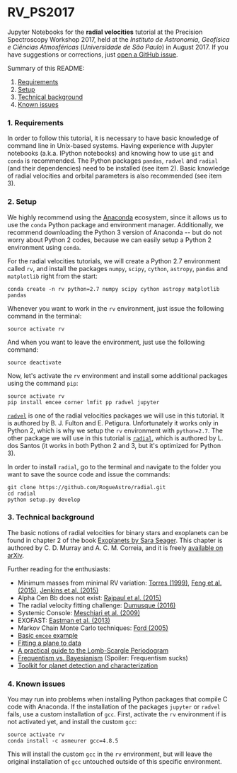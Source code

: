 # RV_PS2017

Jupyter Notebooks for the **radial velocities** tutorial at the Precision Spectroscopy Workshop 2017, held at the *Instituto de Astronomia, Geofísica e Ciências Atmosféricas* (*Universidade de São Paulo*) in August 2017. If you have suggestions or corrections, just [open a GitHub issue](https://github.com/RogueAstro/RV_PS2017/issues).

Summary of this README:
1. [Requirements](https://github.com/RogueAstro/RV_PS2017#1-requirements)
2. [Setup](https://github.com/RogueAstro/RV_PS2017#2-setup)
3. [Technical background](https://github.com/RogueAstro/RV_PS2017#3-technical-background)
4. [Known issues](https://github.com/RogueAstro/RV_PS2017#4-known-issues)

### 1. Requirements

In order to follow this tutorial, it is necessary to have basic knowledge of command line in Unix-based systems. Having experience with Jupyter notebooks (a.k.a. IPython notebooks) and knowing how to use ``git`` and ``conda`` is recommended. The Python packages ``pandas``, ``radvel`` and ``radial`` (and their dependencies) need to be installed (see item 2). Basic knowledge of radial velocities and orbital parameters is also recommended (see item 3).

### 2. Setup

We highly recommend using the [Anaconda](https://www.continuum.io/downloads) ecosystem, since it allows us to use the ``conda`` Python package and environment manager. Additionally, we recommend downloading the Python 3 version of Anaconda -- but do not worry about Python 2 codes, because we can easily setup a Python 2 environment using ``conda``.

For the radial velocities tutorials, we will create a Python 2.7 environment called ``rv``, and install the packages ``numpy``, ``scipy``, ``cython``, ``astropy``, ``pandas`` and ``matplotlib`` right from the start:

```
conda create -n rv python=2.7 numpy scipy cython astropy matplotlib pandas
```

Whenever you want to work in the ``rv`` environment, just issue the following command in the terminal:

```
source activate rv
```

And when you want to leave the environment, just use the following command:

```
source deactivate
```

Now, let's activate the ``rv`` environment and install some additional packages using the command ``pip``:

```
source activate rv
pip install emcee corner lmfit pp radvel jupyter
```

[``radvel``](http://radvel.readthedocs.io/en/master/index.html) is one of the radial velocities packages we will use in this tutorial. It is authored by B. J. Fulton and E. Petigura. Unfortunately it works only in Python 2, which is why we setup the ``rv`` environment with ``python=2.7``. The other package we will use in this tutorial is [``radial``](https://github.com/RogueAstro/radial), which is authored by L. dos Santos (it works in both Python 2 and 3, but it's optimized for Python 3).

In order to install ``radial``, go to the terminal and navigate to the folder you want to save the source code and issue the commands:

```
git clone https://github.com/RogueAstro/radial.git
cd radial
python setup.py develop
```

### 3. Technical background

The basic notions of radial velocities for binary stars and exoplanets can be found in chapter 2 of the book [Exoplanets by Sara Seager](http://seagerexoplanets.mit.edu/books.htm). This chapter is authored by C. D. Murray and A. C. M. Correia, and it is freely [available on arXiv](http://arxiv.org/abs/1009.1738).

Further reading for the enthusiasts:
* Minimum masses from minimal RV variation: [Torres (1999)](http://iopscience.iop.org/article/10.1086/316313), [Feng et al. (2015)](http://stacks.iop.org/0004-637X/800/i=1/a=22?key=crossref.07b640baf68c8ce0b4ded8aef8aa6074), [Jenkins et al. (2015)](http://arxiv.org/abs/1507.04749)
* Alpha Cen Bb does not exist: [Rajpaul et al. (2015)](http://arxiv.org/abs/1510.05598)
* The radial velocity fitting challenge: [Dumusque (2016)](http://arxiv.org/abs/1607.06487)
* Systemic Console: [Meschiari et al. (2009)](https://arxiv.org/abs/0907.1675)
* EXOFAST: [Eastman et al. (2013)](https://arxiv.org/abs/1206.5798)
* Markov Chain Monte Carlo techniques: [Ford (2005)](http://stacks.iop.org/1538-3881/129/i=3/a=1706)
* [Basic ``emcee`` example](http://dan.iel.fm/emcee/current/user/line/)
* [Fitting a plane to data](http://dan.iel.fm/posts/fitting-a-plane/)
* [A practical guide to the Lomb-Scargle Periodogram](http://jakevdp.github.io/blog/2017/03/30/practical-lomb-scargle/)
* [Frequentism vs. Bayesianism](http://jakevdp.github.io/blog/2014/03/11/frequentism-and-bayesianism-a-practical-intro/) (Spoiler: Frequentism sucks)
* [Toolkit for planet detection and characterization](https://reddots.space/toolkit/)

### 4. Known issues

You may run into problems when installing Python packages that compile C code with Anaconda. If the installation of the packages ``jupyter`` or ``radvel`` fails, use a custom installation of ``gcc``. First, activate the ``rv`` environment if is not activated yet, and install the custom ``gcc``:
```
source activate rv
conda install -c asmeurer gcc=4.8.5
```
This will install the custom ``gcc`` in the ``rv`` environment, but will leave the original installation of ``gcc`` untouched outside of this specific environment.
